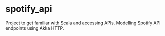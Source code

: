 # spotify_api
Project to get familiar with Scala and accessing APIs. Modelling Spotify API endpoints using Akka HTTP. 
